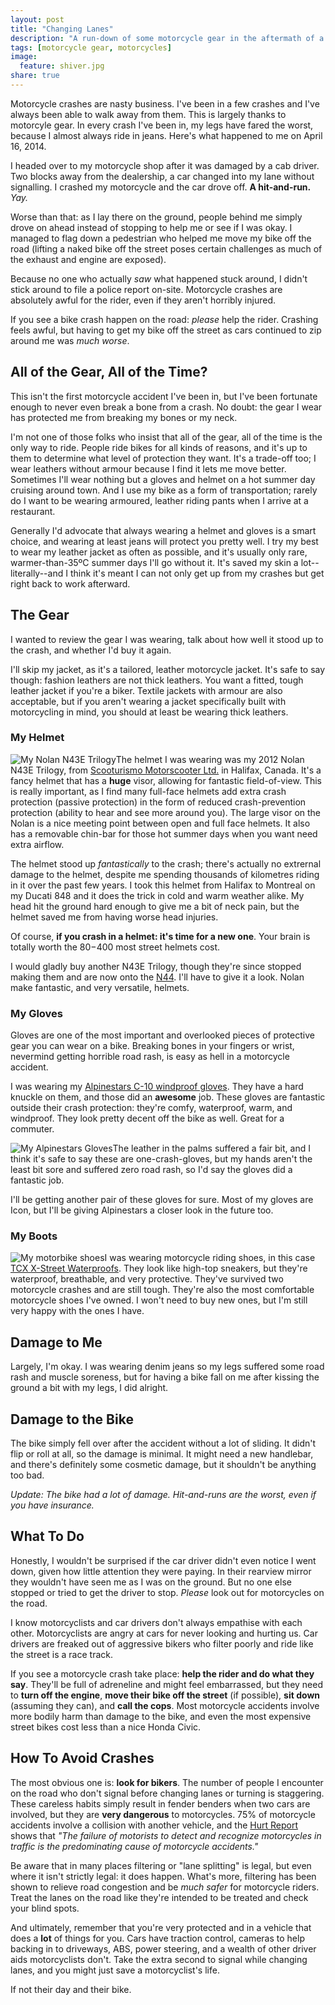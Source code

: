```yaml
---
layout: post
title: "Changing Lanes"
description: "A run-down of some motorcycle gear in the aftermath of a crash."
tags: [motorcycle gear, motorcycles]
image:
  feature: shiver.jpg
share: true
---
```


Motorcycle crashes are nasty business. I've been in a few crashes and I've
always been able to walk away from them. This is largely thanks to motorcyle
gear. In every crash I've been in, my legs have fared the worst, because I
almost always ride in jeans. Here's what happened to me on April 16, 2014.

I headed over to my motorcycle shop after it was damaged by a cab driver.
Two blocks away from the dealership, a car changed into my lane without
signalling. I crashed my motorcycle and the car drove off.
**A hit-and-run.** _Yay._

Worse than that: as I lay there on the ground, people behind me simply
drove on ahead instead of stopping to help me or see if I was okay. I managed
to flag down a pedestrian who helped me move my bike off the road (lifting a
naked bike off the street poses certain challenges as much of the exhaust and
engine are exposed).

Because no one who actually *saw* what happened stuck around, I didn't stick
around to file a police report on-site. Motorcycle crashes are absolutely
awful for the rider, even if they aren't horribly injured.

If you see a bike crash happen on the road: _please_ help the rider. Crashing
feels awful, but having to get my bike off the street as cars continued to
zip around me was _much worse_.

## All of the Gear, All of the Time?

This isn't the first motorcycle accident I've been in, but I've been fortunate
enough to never even break a bone from a crash. No doubt: the gear I wear has
protected me from breaking my bones or my neck.

I'm not one of those folks who insist that all of the gear, all of the time is
the only way to ride. People ride bikes for all kinds of reasons, and it's up
to them to determine what level of protection they want. It's a trade-off too;
I wear leathers without armour because I find it lets me move better. Sometimes
I'll wear nothing but a gloves and helmet on a hot summer day cruising
around town. And I use my bike as a form of transportation; rarely do I
want to be wearing armoured, leather riding pants when I arrive at a restaurant.

Generally I'd advocate that always wearing a helmet and gloves is a smart
choice, and wearing at least jeans will protect you pretty well. I try my best
to wear my leather jacket as often as possible, and it's usually only rare,
warmer-than-35ºC summer days I'll go without it. It's saved my skin a
lot--literally--and I think it's meant I can not only get up from my crashes
but get right back to work afterward.

## The Gear

I wanted to review the gear I was wearing, talk about how well it stood up to
the crash, and whether I'd buy it again.

I'll skip my jacket, as it's a tailored, leather motorcycle jacket. It's safe
to say though: fashion leathers are not thick leathers. You want a fitted,
tough leather jacket if you're a biker. Textile jackets with armour are also
acceptable, but if you aren't wearing a jacket specifically built with
motorcycling in mind, you should at least be wearing thick leathers.

### My Helmet

<img src="{{ site.url }}/images/nolan.jpg" alt="My Nolan N43E Trilogy" class="photograph">The helmet I was wearing was my 2012 Nolan N43E Trilogy, from
[Scooturismo Motorscooter Ltd.](http://www.scooturismo.com/) in Halifax, Canada.
It's a fancy helmet that has a **huge** visor, allowing for fantastic
field-of-view. This is really important, as I find many full-face helmets add
extra crash protection (passive protection) in the form of reduced
crash-prevention protection (ability to hear and see more around you). The large
visor on the Nolan is a nice meeting point between open and full face helmets.
It also has a removable chin-bar for those hot summer days when you want need
extra airflow.

The helmet stood up _fantastically_ to the crash; there's actually no extrernal
damage to the helmet, despite me spending thousands of kilometres riding in it
over the past few years. I took this helmet from Halifax to Montreal on my
Ducati 848 and it does the trick in cold and warm weather alike. My head hit
the ground hard enough to give me a bit of neck pain, but the helmet saved me
from having worse head injuries.

Of course, **if you crash in a helmet: it's time for a new one**. Your brain is
totally worth the $80-$400 most street helmets cost.

I would gladly buy another N43E Trilogy, though they're since stopped making
them and are now onto the
[N44](http://www.canadasmotorcycle.ca/nolan-n44-helmet.html). I'll have to
give it a look. Nolan make fantastic, and very versatile, helmets.

### My Gloves

Gloves are one of the most important and overlooked pieces of protective gear
you can wear on a bike. Breaking bones in your fingers or wrist, nevermind
getting horrible road rash, is easy as hell in a motorcycle accident.

I was wearing my [Alpinestars C-10 windproof gloves](http://www.canadasmotorcycle.ca/alpinestars-c-10-drystar-gloves.html). They have a hard knuckle on them, and those did an
**awesome** job. These gloves are fantastic outside their crash protection:
they're comfy, waterproof, warm, and windproof. They look pretty decent off
the bike as well. Great for a commuter.

<img src="{{ site.url }}/images/c10.jpg" alt="My Alpinestars Gloves" class="photograph left">The leather in the palms suffered a fair bit, and I think it's safe to say
these are one-crash-gloves, but my hands aren't the least bit sore and suffered
zero road rash, so I'd say the gloves did a fantastic job.

I'll be getting another pair of these gloves for sure. Most of my gloves are
Icon, but I'll be giving Alpinestars a closer look in the future too.

### My Boots

<img src="{{ site.url }}/images/x-street.jpg" alt="My motorbike shoes" class="photograph">I was wearing motorcycle riding shoes, in this case [TCX X-Street Waterproofs](http://www.canadasmotorcycle.ca/tcx-x-street-waterproof-leather-shoes.html). They look
like high-top sneakers, but they're waterproof, breathable, and very
protective. They've survived two motorcycle crashes and are still tough.
They're also the most comfortable motorcycle shoes I've owned. I won't need to
buy new ones, but I'm still very happy with the ones I have.

## Damage to Me

Largely, I'm okay. I was wearing denim jeans so my legs suffered some road
rash and muscle soreness, but for having a bike fall on me after kissing the
ground a bit with my legs, I did alright.

## Damage to the Bike

The bike simply fell over after the accident without a lot of sliding. It
didn't flip or roll at all, so the damage is minimal. It might need a new
handlebar, and there's definitely some cosmetic damage, but it shouldn't be
anything too bad.

_Update: The bike had a lot of damage. Hit-and-runs are the worst, even if you
have insurance._

## What To Do

Honestly, I wouldn't be surprised if the car driver didn't even notice I went
down, given how little attention they were paying. In their rearview mirror
they wouldn't have seen me as I was on the ground. But no one else stopped or
tried to get the driver to stop. _Please_ look out for motorcycles on the road.

I know motorcyclists and car drivers don't always empathise with each other.
Motorcyclists are angry at cars for never looking and hurting us.
Car drivers are freaked out of aggressive bikers who filter poorly and ride
like the street is a race track.

If you see a motorcycle crash take place: **help the rider and do what they
say**. They'll be full of adreneline and might feel embarrassed, but they need
to **turn off the engine**, **move their bike off the street** (if possible),
**sit down** (assuming they can), and **call the cops**. Most motorcycle
accidents involve more bodily harm than damage to the bike, and even the most
expensive street bikes cost less than a nice Honda Civic.

## How To Avoid Crashes

The most obvious one is: **look for bikers**. The number of people I encounter
on the road who don't signal before changing lanes or turning is staggering.
These careless habits simply result in fender benders when two cars are
involved, but they are **very dangerous** to motorcycles. 75% of motorcycle
accidents involve a collision with another vehicle, and the [Hurt Report][hurt]
shows that _"The failure of motorists to detect and recognize motorcycles in
traffic is the predominating cause of motorcycle accidents."_

Be aware that in many places filtering or "lane splitting" is legal, but even
where it isn't strictly legal: it does happen. What's more, filtering has
been shown to relieve road congestion and be _much safer_ for motorcycle riders.
Treat the lanes on the road like they're intended to be treated and check your
blind spots.

And ultimately, remember that you're very protected and in a vehicle that does
a **lot** of things for you. Cars have traction control, cameras to help
backing in to driveways, ABS, power steering, and a wealth of other driver aids
motorcyclists don't. Take the extra second to signal while changing lanes, and
you might just save a motorcyclist's life.

If not their day and their bike.

[hurt]: https://en.wikipedia.org/wiki/List_of_findings_in_the_Hurt_Report
